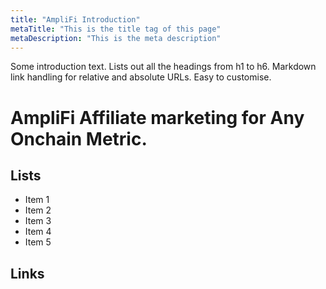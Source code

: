 ```yaml
---
title: "AmpliFi Introduction"
metaTitle: "This is the title tag of this page"
metaDescription: "This is the meta description"
---
```


Some introduction text. Lists out all the headings from h1 to h6. Markdown link handling for relative and absolute URLs. Easy to customise.

# AmpliFi Affiliate marketing for Any Onchain Metric.




## Lists
- Item 1
- Item 2
- Item 3
- Item 4
- Item 5

## Links







